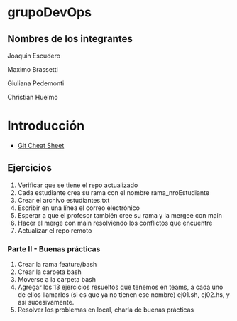 # grupoDevOps

## Nombres de los integrantes

Joaquin Escudero 

Maximo Brassetti

Giuliana Pedemonti 

Christian Huelmo

# Introducción

- [Git Cheat Sheet](https://education.github.com/git-cheat-sheet-education.pdf)

## Ejercicios
1. Verificar que se tiene el repo actualizado
2. Cada estudiante crea su rama con el nombre rama_nroEstudiante
3. Crear el archivo estudiantes.txt
4. Escribir en una línea el correo electrónico
5. Esperar a que el profesor también cree su rama y la mergee con main
6. Hacer el merge con main resolviendo los conflictos que encuentre
7. Actualizar el repo remoto

### Parte II - Buenas prácticas
1. Crear la rama feature/bash
2. Crear la carpeta bash
3. Moverse a la carpeta bash
4. Agregar los 13 ejercicios resueltos que tenemos en teams, a cada uno de ellos llamarlos (si es que ya no tienen ese nombre) ej01.sh, ej02.hs, y así sucesivamente.
5. Resolver los problemas en local, charla de buenas prácticas
